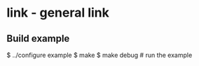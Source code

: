 link - general link
======================================================================

Build example
------------------------------------------------------------
 $ ../configure example
 $ make
 $ make debug # run the example

